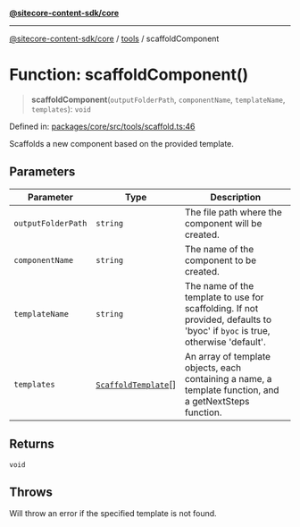 [**@sitecore-content-sdk/core**](../../README.md)

***

[@sitecore-content-sdk/core](../../README.md) / [tools](../README.md) / scaffoldComponent

# Function: scaffoldComponent()

> **scaffoldComponent**(`outputFolderPath`, `componentName`, `templateName`, `templates`): `void`

Defined in: [packages/core/src/tools/scaffold.ts:46](https://github.com/Sitecore/xmc-jss-dev/blob/ee74fbe95e0fc8de46ce468c8a36831db55f7aeb/packages/core/src/tools/scaffold.ts#L46)

Scaffolds a new component based on the provided template.

## Parameters

| Parameter | Type | Description |
| ------ | ------ | ------ |
| `outputFolderPath` | `string` | The file path where the component will be created. |
| `componentName` | `string` | The name of the component to be created. |
| `templateName` | `string` | The name of the template to use for scaffolding. If not provided, defaults to 'byoc' if `byoc` is true, otherwise 'default'. |
| `templates` | [`ScaffoldTemplate`](../../config/type-aliases/ScaffoldTemplate.md)[] | An array of template objects, each containing a name, a template function, and a getNextSteps function. |

## Returns

`void`

## Throws

Will throw an error if the specified template is not found.
